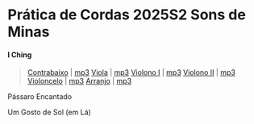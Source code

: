 # Prática de Cordas 2025S2 Sons de Minas

#### **I Ching**

> [Contrabaixo](https://github.com/SESC-pratica-de-cordas/pratica_de_cordas_2025S2_Sons_de_Minas/blob/main/I_Ching_Terra/I%20Ching%20-%20Terra%20-Contrabaixos.pdf) | [mp3](https://github.com/SESC-pratica-de-cordas/pratica_de_cordas_2025S2_Sons_de_Minas/blob/main/I_Ching_Terra/I%20Ching%20-%20Terra%20-Contrabaixos.mp3)
> [Viola](https://github.com/SESC-pratica-de-cordas/pratica_de_cordas_2025S2_Sons_de_Minas/blob/main/I_Ching_Terra/I%20Ching%20-%20Terra%20-Violas.pdf) | [mp3](https://github.com/SESC-pratica-de-cordas/pratica_de_cordas_2025S2_Sons_de_Minas/blob/main/I_Ching_Terra/I%20Ching%20-%20Terra%20-Violas.mp3)
> [Violono I](https://github.com/SESC-pratica-de-cordas/pratica_de_cordas_2025S2_Sons_de_Minas/blob/main/I_Ching_Terra/I%20Ching%20-%20Terra%20-Violinos_1.pdf) | [mp3](https://github.com/SESC-pratica-de-cordas/pratica_de_cordas_2025S2_Sons_de_Minas/blob/main/I_Ching_Terra/I%20Ching%20-%20Terra%20-Violinos_1.mp3)
> [Violono II](https://github.com/SESC-pratica-de-cordas/pratica_de_cordas_2025S2_Sons_de_Minas/blob/main/I_Ching_Terra/I%20Ching%20-%20Terra%20-Violinos_2.pdf) | [mp3](https://github.com/SESC-pratica-de-cordas/pratica_de_cordas_2025S2_Sons_de_Minas/blob/main/I_Ching_Terra/I%20Ching%20-%20Terra%20-Violinos_2.mp3)
> [Violoncelo](https://github.com/SESC-pratica-de-cordas/pratica_de_cordas_2025S2_Sons_de_Minas/blob/main/I_Ching_Terra/I%20Ching%20-%20Terra%20-Violoncelos.pdf) | [mp3](https://github.com/SESC-pratica-de-cordas/pratica_de_cordas_2025S2_Sons_de_Minas/blob/main/I_Ching_Terra/I%20Ching%20-%20Terra%20-Violoncelos.mp3)
> [Arranjo](https://github.com/SESC-pratica-de-cordas/pratica_de_cordas_2025S2_Sons_de_Minas/blob/main/I_Ching_Terra/I%20Ching%20-%20Terra%20.pdf) | [mp3](https://github.com/SESC-pratica-de-cordas/pratica_de_cordas_2025S2_Sons_de_Minas/blob/main/I_Ching_Terra/I%20Ching%20-%20Terra.mp3)




Pássaro Encantado

Um Gosto de Sol (em Lá)
